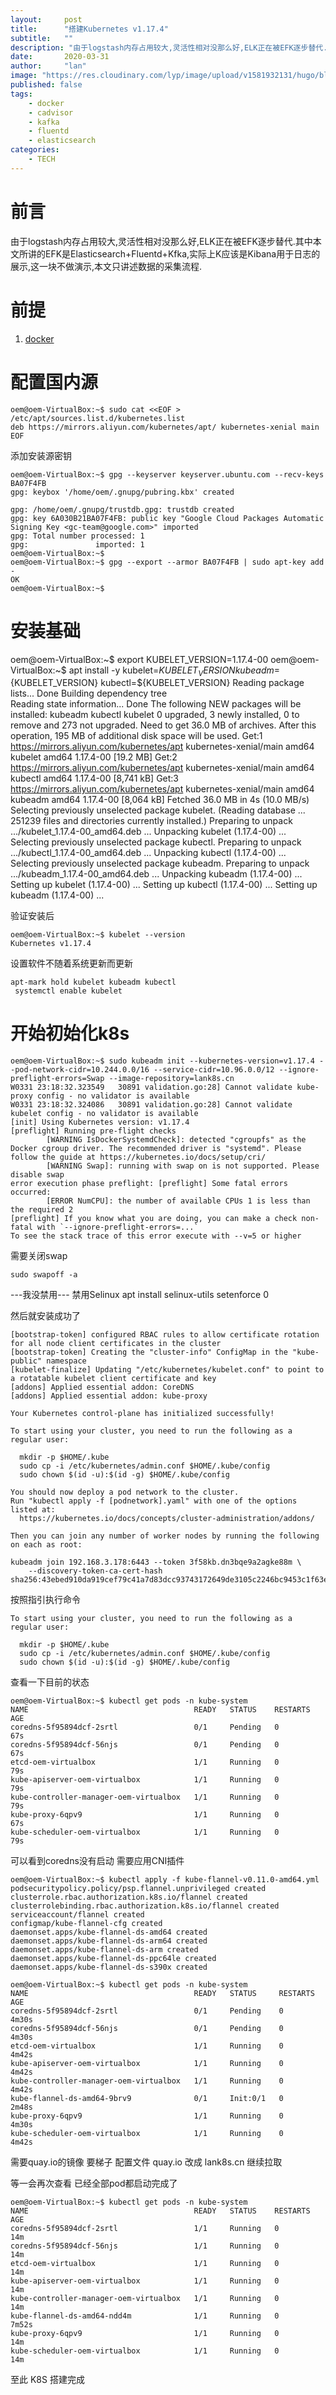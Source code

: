 ```yaml
---
layout:     post 
title:      "搭建Kubernetes v1.17.4"
subtitle:   ""
description: "由于logstash内存占用较大,灵活性相对没那么好,ELK正在被EFK逐步替代."  
date:       2020-03-31
author:     "lan"
image: "https://res.cloudinary.com/lyp/image/upload/v1581932131/hugo/blog.github.io/you-got-this-lighted-signage-2740954.jpg"
published: false
tags: 
    - docker
    - cadvisor
    - kafka
    - fluentd
    - elasticsearch
categories: 
    - TECH
---
```



# 前言  
由于logstash内存占用较大,灵活性相对没那么好,ELK正在被EFK逐步替代.其中本文所讲的EFK是Elasticsearch+Fluentd+Kfka,实际上K应该是Kibana用于日志的展示,这一块不做演示,本文只讲述数据的采集流程.  

# 前提

1. [docker](https://www.docker.com/get-started)  


# 配置国内源  

```
oem@oem-VirtualBox:~$ sudo cat <<EOF > /etc/apt/sources.list.d/kubernetes.list
deb https://mirrors.aliyun.com/kubernetes/apt/ kubernetes-xenial main
EOF
```

添加安装源密钥
```
oem@oem-VirtualBox:~$ gpg --keyserver keyserver.ubuntu.com --recv-keys BA07F4FB
gpg: keybox '/home/oem/.gnupg/pubring.kbx' created

gpg: /home/oem/.gnupg/trustdb.gpg: trustdb created
gpg: key 6A030B21BA07F4FB: public key "Google Cloud Packages Automatic Signing Key <gc-team@google.com>" imported
gpg: Total number processed: 1
gpg:               imported: 1
oem@oem-VirtualBox:~$ 
oem@oem-VirtualBox:~$ gpg --export --armor BA07F4FB | sudo apt-key add -
OK
oem@oem-VirtualBox:~$ 
```  

# 安装基础

oem@oem-VirtualBox:~$ export KUBELET_VERSION=1.17.4-00
oem@oem-VirtualBox:~$ apt install -y kubelet=${KUBELET_VERSION} kubeadm=${KUBELET_VERSION} kubectl=${KUBELET_VERSION}
Reading package lists... Done
Building dependency tree       
Reading state information... Done
The following NEW packages will be installed:
  kubeadm kubectl kubelet
0 upgraded, 3 newly installed, 0 to remove and 273 not upgraded.
Need to get 36.0 MB of archives.
After this operation, 195 MB of additional disk space will be used.
Get:1 https://mirrors.aliyun.com/kubernetes/apt kubernetes-xenial/main amd64 kubelet amd64 1.17.4-00 [19.2 MB]
Get:2 https://mirrors.aliyun.com/kubernetes/apt kubernetes-xenial/main amd64 kubectl amd64 1.17.4-00 [8,741 kB]
Get:3 https://mirrors.aliyun.com/kubernetes/apt kubernetes-xenial/main amd64 kubeadm amd64 1.17.4-00 [8,064 kB]
Fetched 36.0 MB in 4s (10.0 MB/s)    
Selecting previously unselected package kubelet.
(Reading database ... 251239 files and directories currently installed.)
Preparing to unpack .../kubelet_1.17.4-00_amd64.deb ...
Unpacking kubelet (1.17.4-00) ...
Selecting previously unselected package kubectl.
Preparing to unpack .../kubectl_1.17.4-00_amd64.deb ...
Unpacking kubectl (1.17.4-00) ...
Selecting previously unselected package kubeadm.
Preparing to unpack .../kubeadm_1.17.4-00_amd64.deb ...
Unpacking kubeadm (1.17.4-00) ...
Setting up kubelet (1.17.4-00) ...
Setting up kubectl (1.17.4-00) ...
Setting up kubeadm (1.17.4-00) ...

验证安装后
```
oem@oem-VirtualBox:~$ kubelet --version
Kubernetes v1.17.4
```

设置软件不随着系统更新而更新
```
apt-mark hold kubelet kubeadm kubectl
 systemctl enable kubelet
```

# 开始初始化k8s

```
oem@oem-VirtualBox:~$ sudo kubeadm init --kubernetes-version=v1.17.4 --pod-network-cidr=10.244.0.0/16 --service-cidr=10.96.0.0/12 --ignore-preflight-errors=Swap --image-repository=lank8s.cn
W0331 23:18:32.323549   30891 validation.go:28] Cannot validate kube-proxy config - no validator is available
W0331 23:18:32.324086   30891 validation.go:28] Cannot validate kubelet config - no validator is available
[init] Using Kubernetes version: v1.17.4
[preflight] Running pre-flight checks
        [WARNING IsDockerSystemdCheck]: detected "cgroupfs" as the Docker cgroup driver. The recommended driver is "systemd". Please follow the guide at https://kubernetes.io/docs/setup/cri/
        [WARNING Swap]: running with swap on is not supported. Please disable swap
error execution phase preflight: [preflight] Some fatal errors occurred:
        [ERROR NumCPU]: the number of available CPUs 1 is less than the required 2
[preflight] If you know what you are doing, you can make a check non-fatal with `--ignore-preflight-errors=...`
To see the stack trace of this error execute with --v=5 or higher
```

需要关闭swap
```
sudo swapoff -a
```

---我没禁用---
禁用Selinux
apt install selinux-utils
setenforce 0

然后就安装成功了
```
[bootstrap-token] configured RBAC rules to allow certificate rotation for all node client certificates in the cluster
[bootstrap-token] Creating the "cluster-info" ConfigMap in the "kube-public" namespace
[kubelet-finalize] Updating "/etc/kubernetes/kubelet.conf" to point to a rotatable kubelet client certificate and key
[addons] Applied essential addon: CoreDNS
[addons] Applied essential addon: kube-proxy

Your Kubernetes control-plane has initialized successfully!

To start using your cluster, you need to run the following as a regular user:

  mkdir -p $HOME/.kube
  sudo cp -i /etc/kubernetes/admin.conf $HOME/.kube/config
  sudo chown $(id -u):$(id -g) $HOME/.kube/config

You should now deploy a pod network to the cluster.
Run "kubectl apply -f [podnetwork].yaml" with one of the options listed at:
  https://kubernetes.io/docs/concepts/cluster-administration/addons/

Then you can join any number of worker nodes by running the following on each as root:

kubeadm join 192.168.3.178:6443 --token 3f58kb.dn3bqe9a2agke88m \
    --discovery-token-ca-cert-hash sha256:43ebed910da919cef79c41a7d83dcc93743172649de3105c2246bc9453c1f63e 
```

按照指引执行命令
```
To start using your cluster, you need to run the following as a regular user:

  mkdir -p $HOME/.kube
  sudo cp -i /etc/kubernetes/admin.conf $HOME/.kube/config
  sudo chown $(id -u):$(id -g) $HOME/.kube/config
```

查看一下目前的状态
```
oem@oem-VirtualBox:~$ kubectl get pods -n kube-system 
NAME                                     READY   STATUS    RESTARTS   AGE
coredns-5f95894dcf-2srtl                 0/1     Pending   0          67s
coredns-5f95894dcf-56njs                 0/1     Pending   0          67s
etcd-oem-virtualbox                      1/1     Running   0          79s
kube-apiserver-oem-virtualbox            1/1     Running   0          79s
kube-controller-manager-oem-virtualbox   1/1     Running   0          79s
kube-proxy-6qpv9                         1/1     Running   0          67s
kube-scheduler-oem-virtualbox            1/1     Running   0          79s
```

可以看到coredns没有启动 需要应用CNI插件

```
oem@oem-VirtualBox:~$ kubectl apply -f kube-flannel-v0.11.0-amd64.yml 
podsecuritypolicy.policy/psp.flannel.unprivileged created
clusterrole.rbac.authorization.k8s.io/flannel created
clusterrolebinding.rbac.authorization.k8s.io/flannel created
serviceaccount/flannel created
configmap/kube-flannel-cfg created
daemonset.apps/kube-flannel-ds-amd64 created
daemonset.apps/kube-flannel-ds-arm64 created
daemonset.apps/kube-flannel-ds-arm created
daemonset.apps/kube-flannel-ds-ppc64le created
daemonset.apps/kube-flannel-ds-s390x created
```

```
oem@oem-VirtualBox:~$ kubectl get pods -n kube-system 
NAME                                     READY   STATUS     RESTARTS   AGE
coredns-5f95894dcf-2srtl                 0/1     Pending    0          4m30s
coredns-5f95894dcf-56njs                 0/1     Pending    0          4m30s
etcd-oem-virtualbox                      1/1     Running    0          4m42s
kube-apiserver-oem-virtualbox            1/1     Running    0          4m42s
kube-controller-manager-oem-virtualbox   1/1     Running    0          4m42s
kube-flannel-ds-amd64-9brv9              0/1     Init:0/1   0          2m48s
kube-proxy-6qpv9                         1/1     Running    0          4m30s
kube-scheduler-oem-virtualbox            1/1     Running    0          4m42s
```

需要quay.io的镜像 要梯子
配置文件 quay.io	改成 lank8s.cn  继续拉取

等一会再次查看 已经全部pod都启动完成了
```
oem@oem-VirtualBox:~$ kubectl get pods -n kube-system  
NAME                                     READY   STATUS    RESTARTS   AGE
coredns-5f95894dcf-2srtl                 1/1     Running   0          14m
coredns-5f95894dcf-56njs                 1/1     Running   0          14m
etcd-oem-virtualbox                      1/1     Running   0          14m
kube-apiserver-oem-virtualbox            1/1     Running   0          14m
kube-controller-manager-oem-virtualbox   1/1     Running   0          14m
kube-flannel-ds-amd64-ndd4m              1/1     Running   0          7m52s
kube-proxy-6qpv9                         1/1     Running   0          14m
kube-scheduler-oem-virtualbox            1/1     Running   0          14m
```

至此 K8S 搭建完成